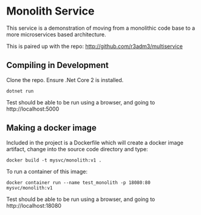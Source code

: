 # Monolith Service
This service is a demonstration of moving from a monolithic code base to a more microservices based architecture. 

This is paired up with the repo: http://github.com/r3adm3/multiservice

## Compiling in Development

Clone the repo. Ensure .Net Core 2 is installed. 

```dotnetcore
dotnet run
```

Test should be able to be run using a browser, and going to http://localhost:5000

## Making a docker image

Included in the project is a Dockerfile which will create a docker image artifact, change into the source code directory and type:

```docker
docker build -t mysvc/monolith:v1 .
```

To run a container of this image:

```docker
docker container run --name test_monolith -p 18080:80 mysvc/monolith:v1
```

Test should be able to be run using a browser, and going to http://localhost:18080
